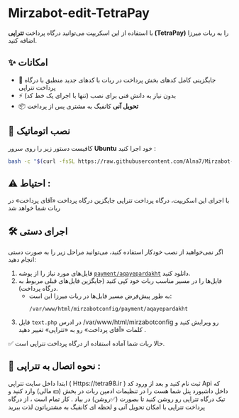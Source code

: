 # Mirzabot-edit-TetraPay

با استفاده از این اسکریپت می‌توانید درگاه پرداخت **تتراپی (TetraPay)** را به ربات میرزا اضافه کنید.  

## ✨ امکانات

- 🔄 جایگزینی کامل کدهای بخش پرداخت در ربات با کدهای جدید منطبق با درگاه پرداخت تتراپی  
- ⚡ بدون نیاز به دانش فنی برای نصب (تنها با اجرای یک خط کد)  
- 📦 **تحویل آنی** کانفیگ به مشتری پس از پرداخت  

## 🚀 نصب اتوماتیک

کافیست دستور زیر را روی سرور **Ubuntu** خود اجرا کنید :

```bash
bash -c "$(curl -fsSL https://raw.githubusercontent.com/Alna7/Mirzabot-edit-TetraPay/main/tetra_fix.sh)" -- --src=https://raw.githubusercontent.com/Alna7/Mirzabot-edit-TetraPay/main/files
```

## ⚠️ احتیاط :

 با اجرای این اسکریپت، درگاه پرداخت تتراپی جایگزین درگاه پرداخت «آقای پرداخت» در ربات شما خواهد شد

## 🛠 اجرای دستی

اگر نمی‌خواهید از نصب خودکار استفاده کنید، می‌توانید مراحل زیر را به صورت دستی انجام دهید:

1. فایل‌های مورد نیاز را از پوشه [`payment/aqayepardakht`]([s](https://github.com/Alna7/Mirzabot-edit-TetraPay/tree/main/files/payment/aqayepardakht)) دانلود کنید.  
2. فایل‌ها را در مسیر مناسب ربات خود کپی کنید (جایگزین فایل‌های قبلی مربوط به درگاه پرداخت).  
   - به طور پیش‌فرض مسیر فایل‌ها در ربات میرزا این است:  
     ```
     /var/www/html/mirzabotconfig/payment/aqayepardakht
     ```
3.  فایل `text.php` در ادرس /var/www/html/mirzabotconfig رو ویرایش کنید و کلمات «آقای پرداخت» رو به «تتراپی» تغییر دهید .


✅ حالا ربات شما آماده استفاده از درگاه پرداخت تتراپی است.  

## 🔗 نحوه اتصال به تتراپی :
ابتدا داخل سایت تتراپی ( Https://tetra98.ir ) ثبت نام کنید و بعد از ورود کد Api که داخل داشبورد پنل شما هست را در تنظیمات ادمین ربات در بخش (💵 مالی) وارد کنید و تیک درگاه تتراپی رو روشن کنید تا بصورت (✅روشن) در بیاد .
کار تمام است ، از درگاه پرداخت تتراپی با امکان تحویل آنی و لحظه ای کانفیگ به مشتریاتون لذت ببرید

